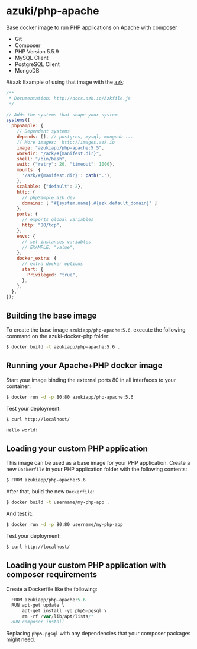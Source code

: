 azuki/php-apache
================

Base docker image to run PHP applications on Apache with composer

- Git
- Composer
- PHP Version 5.5.9
- MySQL Client
- PostgreSQL Client
- MongoDB

##azk
Example of using that image with the [azk](https://github.com/azukiapp/azk):

```js
/**
 * Documentation: http://docs.azk.io/Azkfile.js
 */

// Adds the systems that shape your system
systems({
  phpSample: {
    // Dependent systems
    depends: [], // postgres, mysql, mongodb ...
    // More images:  http://images.azk.io
    image: "azukiapp/php-apache:5.5",
    workdir: "/azk/#{manifest.dir}",
    shell: "/bin/bash",
    wait: {"retry": 20, "timeout": 1000},
    mounts: {
      '/azk/#{manifest.dir}': path("."),
    },
    scalable: {"default": 2},
    http: {
      // phpSample.azk.dev
      domains: [ "#{system.name}.#{azk.default_domain}" ]
    },
    ports: {
      // exports global variables
      http: "80/tcp",
    },
    envs: {
      // set instances variables
      // EXAMPLE: "value",
    },
    docker_extra: {
      // extra docker options
      start: {
        Privileged: "true",
      },
    },
  },
});

```

Building the base image
-----------------------

To create the base image `azukiapp/php-apache:5.6`, execute the following command on the azuki-docker-php folder:

```sh
$ docker build -t azukiapp/php-apache:5.6 .
```

Running your Apache+PHP docker image
------------------------------------

Start your image binding the external ports 80 in all interfaces to your container:

```sh
$ docker run -d -p 80:80 azukiapp/php-apache:5.6
```

Test your deployment:

```sh
$ curl http://localhost/

Hello world!
```

Loading your custom PHP application
-----------------------------------

This image can be used as a base image for your PHP application. Create a new `Dockerfile` in your 
PHP application folder with the following contents:

```sh
$ FROM azukiapp/php-apache:5.6
```

After that, build the new `Dockerfile`:

```sh
$ docker build -t username/my-php-app .
```

And test it:

```sh
$ docker run -d -p 80:80 username/my-php-app
```

Test your deployment:

```sh
$ curl http://localhost/
```


Loading your custom PHP application with composer requirements
--------------------------------------------------------------

Create a Dockerfile like the following:

```go
  FROM azukiapp/php-apache:5.6
  RUN apt-get update \
      apt-get install -yq php5-pgsql \
      rm -rf /var/lib/apt/lists/*
  RUN composer install
```

Replacing `php5-pgsql` with any dependencies that your composer packages might need.
